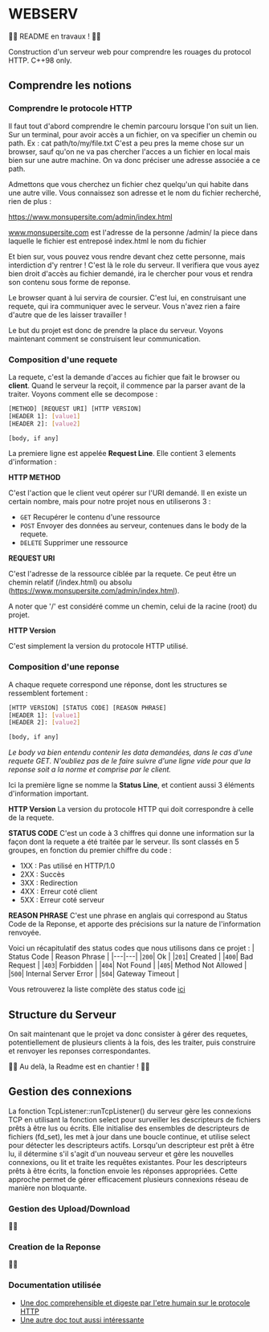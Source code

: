 # WEBSERV

:construction_worker_man: README en travaux ! :construction_worker_woman:

Construction d'un serveur web pour comprendre les rouages du protocol HTTP. C++98 only.

## Comprendre les notions
### Comprendre le protocole HTTP

Il faut tout d'abord comprendre le chemin parcouru lorsque l'on suit un lien.
Sur un terminal, pour avoir accès a un fichier, on va specifier un chemin ou path.
Ex : cat path/to/my/file.txt
C'est a peu pres la meme chose sur un browser, sauf qu'on ne va pas chercher l'acces a un fichier en local mais bien sur une autre machine. On va donc préciser une adresse associée a ce path.

Admettons que vous cherchez un fichier chez quelqu'un qui habite dans une autre ville. Vous connaissez son adresse et le nom du fichier recherché, rien de plus :

https://www.monsupersite.com/admin/index.html

www.monsupersite.com  est l'adresse de la personne
/admin/               la piece dans laquelle le fichier est entreposé
index.html            le nom du fichier

Et bien sur, vous pouvez vous rendre devant chez cette personne, mais interdiction d'y rentrer ! C'est là le role du serveur. Il verifiera que vous ayez bien droit d'accès au fichier demandé, ira le chercher pour vous et rendra son contenu sous forme de reponse.

Le browser quant à lui servira de coursier. C'est lui, en construisant une requete, qui ira communiquer avec le serveur. Vous n'avez rien a faire d'autre que de les laisser travailler !

Le but du projet est donc de prendre la place du serveur. Voyons maintenant comment se construisent leur communication.


### Composition d'une requete

La requete, c'est la demande d'acces au fichier que fait le browser ou **client**. Quand le serveur la reçoit, il commence par la parser avant de la traiter. Voyons comment elle se decompose :

```bash
[METHOD] [REQUEST URI] [HTTP VERSION]
[HEADER 1]: [value1]
[HEADER 2]: [value2]

[body, if any]

```

La premiere ligne est appelée **Request Line**. Elle contient 3 elements d'information :

**HTTP METHOD**

C'est l'action que le client veut opérer sur l'URI demandé. Il en existe un certain nombre, mais pour notre projet
nous en utiliserons 3 :
- `GET` Recupérer le contenu d'une ressource
- `POST` Envoyer des données au serveur, contenues dans le body de la requete.
- `DELETE` Supprimer une ressource

**REQUEST URI**

C'est l'adresse de la ressource ciblée par la requete. Ce peut être un chemin relatif (/index.html) ou absolu (https://www.monsupersite.com/admin/index.html).

A noter que '/' est considéré comme un chemin, celui de la racine (root) du projet.

**HTTP Version**

C'est simplement la version du protocole HTTP utilisé.

### Composition d'une reponse

A chaque requete correspond une réponse, dont les structures se ressemblent fortement :

```bash
[HTTP VERSION] [STATUS CODE] [REASON PHRASE]
[HEADER 1]: [value1]
[HEADER 2]: [value2]

[body, if any]

```
*Le body va bien entendu contenir les data demandées, dans le cas d'une requete GET. N'oubliez pas de le faire suivre d'une ligne vide pour que la reponse soit a la norme et comprise par le client.*

Ici la première ligne se nomme la **Status Line**, et contient aussi 3 éléments d'information important.

**HTTP Version**
La version du protocole HTTP qui doit correspondre à celle de la requete.

**STATUS CODE**
C'est un code à 3 chiffres qui donne une information sur la façon dont la requete a été traitée par le serveur.
Ils sont classés en 5 groupes, en fonction du premier chiffre du code :

- 1XX : Pas utilisé en HTTP/1.0
- 2XX : Succès
- 3XX : Redirection
- 4XX : Erreur coté client
- 5XX : Erreur coté serveur

**REASON PHRASE**
C'est une phrase en anglais qui correspond au Status Code de la Reponse, et apporte des précisions sur la nature de l'information renvoyée.

Voici un récapitulatif des status codes que nous utilisons dans ce projet :
| Status Code | Reason Phrase |
|---|---|
|`200`| Ok |
|`201`| Created |
|`400`| Bad Request |
|`403`| Forbidden |
|`404`| Not Found |
|`405`| Method Not Allowed |
|`500`| Internal Server Error |
|`504`| Gateway Timeout |

Vous retrouverez la liste complète des status code [ici](https://en.wikipedia.org/wiki/List_of_HTTP_status_codes)


## Structure du Serveur
On sait maintenant que le projet va donc consister à gérer des requetes, potentiellement de plusieurs clients à la fois, des les traiter, puis construire et renvoyer les reponses correspondantes. 


:construction_worker_man: Au delà, la Readme est en chantier ! :construction_worker_man:
## Gestion des connexions

La fonction TcpListener::runTcpListener() du serveur gère les connexions TCP en utilisant la fonction select pour surveiller les descripteurs de fichiers prêts à être lus ou écrits. Elle initialise des ensembles de descripteurs de fichiers (fd_set), les met à jour dans une boucle continue, et utilise select pour détecter les descripteurs actifs. Lorsqu'un descripteur est prêt à être lu, il détermine s'il s'agit d'un nouveau serveur et gère les nouvelles connexions, ou lit et traite les requêtes existantes. Pour les descripteurs prêts à être écrits, la fonction envoie les réponses appropriées. Cette approche permet de gérer efficacement plusieurs connexions réseau de manière non bloquante.

### Gestion des Upload/Download

:construction_worker_man:

### Creation de la Reponse

:construction_worker_man:



### Documentation utilisée

- [Une doc comprehensible et digeste par l'etre humain sur le protocole HTTP](https://www.jmarshall.com/easy/http/#structure)
- [Une autre doc tout aussi intéressante](https://www.garshol.priv.no/download/text/http-tut.html#creq)
